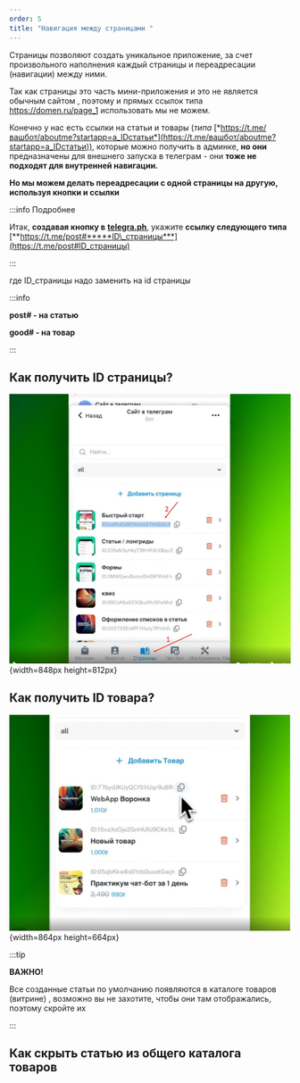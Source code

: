```yaml
---
order: 5
title: "Навигация между страницами "
---
```


Страницы позволяют создать уникальное приложение, за счет произвольного наполнения каждый страницы и переадресации (навигации) между ними.

Так как страницы это часть мини-приложения и это не является обычным сайтом , поэтому и прямых ссылок типа <https://domen.ru/page_1> использовать мы не можем.

Конечно у нас есть ссылки на статьи и товары (*типа* [*https://t.me/вашбот/aboutme?startapp=a_IDстатьи*](https://t.me/вашбот/aboutme?startapp=a_IDстатьи)), которые можно получить в админке, **но они** предназначены для внешнего запуска в телеграм - они **тоже не подходят для внутренней навигации.**

**Но мы можем делать переадресации с одной страницы на другую, используя кнопки и ссылки**

:::info Подробнее

Итак, **создавая кнопку в** [**telegra.ph**](http://telegra.ph), укажите **ссылку следующего типа** [**https://t.me/post#*****ID\_страницы***](https://t.me/post#ID_страницы)

:::

где ID\_страницы надо заменить на id страницы

:::info 

**post# - на статью**

**good# - на товар**

:::

## **Как получить ID страницы?**

![](./navigaciya-mezhdu-stranicami.jpeg){width=848px height=812px}

## **Как получить ID товара?**



![](./navigaciya-mezhdu-stranicami-2.jpeg){width=864px height=664px}

:::tip 

**ВАЖНО!**

Все созданные статьи по умолчанию появляются в каталоге товаров (витрине) , возможно вы не захотите, чтобы они там отображались, поэтому скройте их

:::

## **Как скрыть статью из общего каталога товаров**


